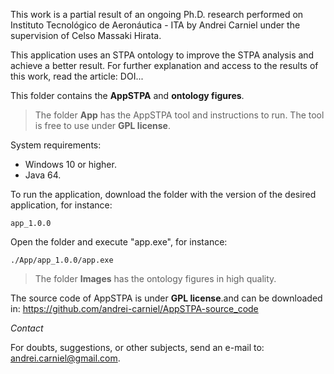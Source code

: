 This work is a partial result of an ongoing Ph.D. research performed on Instituto Tecnológico de Aeronáutica - ITA by Andrei Carniel under the supervision of Celso Massaki Hirata.

This application uses an STPA ontology to improve the STPA analysis and achieve a better result. For further explanation and access to the results of this work, read the article: DOI...

This folder contains the **AppSTPA** and **ontology figures**.
> The folder **App** has the AppSTPA tool and instructions to run. The tool is free to use under **GPL license**.


System requirements:

- Windows 10 or higher.
- Java 64.
	
To run the application, download the folder with the version of the desired application, for instance:
```
app_1.0.0
```

Open the folder and execute "app.exe", for instance:
```
./App/app_1.0.0/app.exe
```

> The folder **Images** has the ontology figures in high quality.

The source code of AppSTPA is under **GPL license**.and can be downloaded in: https://github.com/andrei-carniel/AppSTPA-source_code


*Contact*

For doubts, suggestions, or other subjects, send an e-mail to: andrei.carniel@gmail.com.